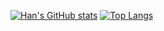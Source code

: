 [![Han's GitHub stats](https://github-readme-stats.vercel.app/api?username=sanggon6107&show_icons=true&theme=dark)](https://github.com/anuraghazra/github-readme-stats)
[![Top Langs](https://github-readme-stats.vercel.app/api/top-langs/?username=sanggon6107&theme=dark)](https://github.com/anuraghazra/github-readme-stats)
